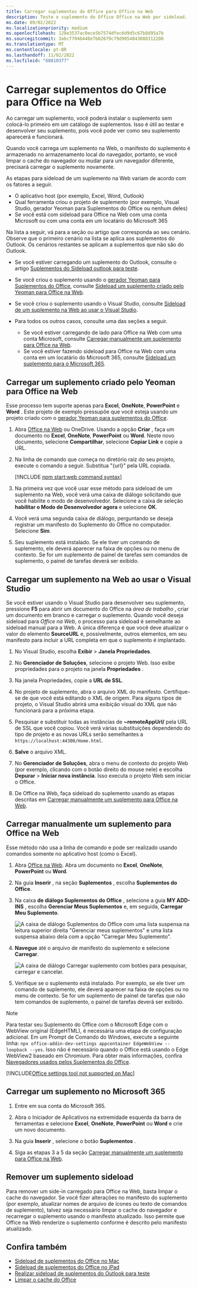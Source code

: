```yaml
---
title: Carregar suplementos do Office para Office na Web
description: Teste o suplemento do Office Office na Web por sideload.
ms.date: 09/02/2022
ms.localizationpriority: medium
ms.openlocfilehash: 128e3537ac0ece5b7574dfec6d9d5c67b8d95a7b
ms.sourcegitcommit: 3abcf7046446e7b02679c79d9054843088312200
ms.translationtype: MT
ms.contentlocale: pt-BR
ms.lasthandoff: 11/02/2022
ms.locfileid: "68810377"
---
```

# <a name="sideload-office-add-ins-to-office-on-the-web"></a>Carregar suplementos do Office para Office na Web

Ao carregar um suplemento, você poderá instalar o suplemento sem colocá-lo primeiro em um catálogo de suplementos. Isso é útil ao testar e desenvolver seu suplemento, pois você pode ver como seu suplemento aparecerá e funcionará.

Quando você carrega um suplemento na Web, o manifesto do suplemento é armazenado no armazenamento local do navegador, portanto, se você limpar o cache do navegador ou mudar para um navegador diferente, precisará carregar o suplemento novamente.

As etapas para sideload de um suplemento na Web variam de acordo com os fatores a seguir.

- O aplicativo host (por exemplo, Excel, Word, Outlook)
- Qual ferramenta criou o projeto de suplemento (por exemplo, Visual Studio, gerador Yeoman para Suplementos do Office ou nenhum deles)
- Se você está com sideload para Office na Web com uma conta Microsoft ou com uma conta em um locatário do Microsoft 365

Na lista a seguir, vá para a seção ou artigo que corresponda ao seu cenário. Observe que o primeiro cenário na lista se aplica aos suplementos do Outlook. Os cenários restantes se aplicam a suplementos que não são do Outlook.

- Se você estiver carregando um suplemento do Outlook, consulte o artigo [Suplementos do Sideload outlook para teste](../outlook/sideload-outlook-add-ins-for-testing.md).
- Se você criou o suplemento usando o [gerador Yeoman para Suplementos do Office](../develop/yeoman-generator-overview.md), consulte [Sideload um suplemento criado pelo Yeoman para Office na Web](#sideload-a-yeoman-created-add-in-to-office-on-the-web).
- Se você criou o suplemento usando o Visual Studio, consulte [Sideload de um suplemento na Web ao usar o Visual Studio](#sideload-an-add-in-on-the-web-when-using-visual-studio).
- Para todos os outros casos, consulte uma das seções a seguir.

  - Se você estiver carregando de lado para Office na Web com uma conta Microsoft, consulte [Carregar manualmente um suplemento para Office na Web](#manually-sideload-an-add-in-to-office-on-the-web).
  - Se você estiver fazendo sideload para Office na Web com uma conta em um locatário do Microsoft 365, consulte [Sideload um suplemento para o Microsoft 365](#sideload-an-add-in-to-microsoft-365).

## <a name="sideload-a-yeoman-created-add-in-to-office-on-the-web"></a>Carregar um suplemento criado pelo Yeoman para Office na Web

Esse processo tem suporte apenas para **Excel**, **OneNote**, **PowerPoint** e **Word** . Este projeto de exemplo pressupõe que você esteja usando um projeto criado com o [gerador Yeoman para suplementos do Office](../develop/yeoman-generator-overview.md).

1. Abra [Office na Web](https://office.live.com/) ou OneDrive. Usando a opção **Criar** , faça um documento no **Excel**, **OneNote**, **PowerPoint** ou **Word**. Neste novo documento, selecione **Compartilhar**, selecione **Copiar Link** e copie a URL.

1. Na linha de comando que começa no diretório raiz do seu projeto, execute o comando a seguir. Substitua "{url}" pela URL copiada.

    [!INCLUDE [npm start:web command syntax](../includes/start-web-sideload-instructions.md)]

1. Na primeira vez que você usar esse método para sideload de um suplemento na Web, você verá uma caixa de diálogo solicitando que você habilite o modo de desenvolvedor. Selecione a caixa de seleção **habilitar o Modo de Desenvolvedor agora** e selecione **OK**.

1. Você verá uma segunda caixa de diálogo, perguntando se deseja registrar um manifesto do Suplemento do Office no computador. Selecione **Sim**.

1. Seu suplemento está instalado. Se ele tiver um comando de suplemento, ele deverá aparecer na faixa de opções ou no menu de contexto. Se for um suplemento de painel de tarefas sem comandos de suplemento, o painel de tarefas deverá ser exibido.

## <a name="sideload-an-add-in-on-the-web-when-using-visual-studio"></a>Carregar um suplemento na Web ao usar o Visual Studio

Se você estiver usando o Visual Studio para desenvolver seu suplemento, pressione **F5** para abrir um documento do Office na *área de trabalho* , criar um documento em branco e carregar o suplemento. Quando você deseja sideload para *Office na Web*, o processo para sideload é semelhante ao sideload manual para a Web. A única diferença é que você deve atualizar o valor do elemento **SourceURL** e, possivelmente, outros elementos, em seu manifesto para incluir a URL completa em que o suplemento é implantado.

1. No Visual Studio, escolha **Exibir** > **Janela Propriedades**.

1. No **Gerenciador de Soluções**, selecione o projeto Web. Isso exibe propriedades para o projeto na janela **Propriedades** .

1. Na janela Propriedades, copie a **URL de SSL**.

1. No projeto de suplemento, abra o arquivo XML do manifesto. Certifique-se de que você está editando o XML de origem. Para alguns tipos de projeto, o Visual Studio abrirá uma exibição visual do XML que não funcionará para a próxima etapa.

1. Pesquisar e substituir todas as instâncias de **~remoteAppUrl/** pela URL de SSL que você copiou. Você verá várias substituições dependendo do tipo de projeto e as novas URLs serão semelhantes a `https://localhost:44300/Home.html`.

1. **Salve** o arquivo XML.

1. No **Gerenciador de Soluções**, abra o menu de contexto do projeto Web (por exemplo, clicando com o botão direito do mouse nele) e escolha **Depurar** > **Iniciar nova instância**. Isso executa o projeto Web sem iniciar o Office.

1. De Office na Web, faça sideload do suplemento usando as etapas descritas em [Carregar manualmente um suplemento para Office na Web](#manually-sideload-an-add-in-to-office-on-the-web).

## <a name="manually-sideload-an-add-in-to-office-on-the-web"></a>Carregar manualmente um suplemento para Office na Web

Esse método não usa a linha de comando e pode ser realizado usando comandos somente no aplicativo host (como o Excel).

1. Abra [Office na Web](https://office.com/). Abra um documento no **Excel**, **OneNote**, **PowerPoint** ou  **Word**. 

1. Na guia **Inserir** , na seção **Suplementos** , escolha **Suplementos do Office**.

1. Na caixa **de diálogo Suplementos do Office** , selecione a guia **MY ADD-INS** , escolha **Gerenciar Meus Suplementos** e, em seguida, **Carregar Meu Suplemento**.

    ![A caixa de diálogo Suplementos do Office com uma lista suspensa na leitura superior direita "Gerenciar meus suplementos" e uma lista suspensa abaixo dela com a opção "Carregar Meu Suplemento".](../images/office-add-ins-my-account.png)

1. **Navegue** até o arquivo de manifesto do suplemento e selecione **Carregar**.

    ![A caixa de diálogo Carregar suplemento com botões para pesquisar, carregar e cancelar.](../images/upload-add-in.png)

1. Verifique se o suplemento está instalado. Por exemplo, se ele tiver um comando de suplemento, ele deverá aparecer na faixa de opções ou no menu de contexto. Se for um suplemento de painel de tarefas que não tem comandos de suplemento, o painel de tarefas deverá ser exibido.

> [!NOTE]
> Para testar seu Suplemento do Office com o Microsoft Edge com o WebView original (EdgeHTML), é necessária uma etapa de configuração adicional. Em um Prompt de Comando do Windows, execute a seguinte linha: `npx office-addin-dev-settings appcontainer EdgeWebView --loopback --yes`. Isso não é necessário quando o Office está usando o Edge WebView2 baseado em Chromium. Para obter mais informações, confira [Navegadores usados pelos Suplementos do Office](../concepts/browsers-used-by-office-web-add-ins.md).

[!INCLUDE[Office settings tool not supported on Mac](../includes/tool-nonsupport-mac-note.md)]

## <a name="sideload-an-add-in-to-microsoft-365"></a>Carregar um suplemento no Microsoft 365

1. Entre em sua conta do Microsoft 365.

1. Abra o Iniciador de Aplicativos na extremidade esquerda da barra de ferramentas e selecione **Excel**, **OneNote**, **PowerPoint** ou **Word** e crie um novo documento.

1. Na guia **Inserir** , selecione o botão **Suplementos** .

1. Siga as etapas 3 a 5 da seção [Carregar manualmente um suplemento para Office na Web](#manually-sideload-an-add-in-to-office-on-the-web).

## <a name="remove-a-sideloaded-add-in"></a>Remover um suplemento sideload

Para remover um side-in carregado para Office na Web, basta limpar o cache do navegador. Se você fizer alterações no manifesto do suplemento (por exemplo, atualizar nomes de arquivo de ícones ou texto de comandos de suplemento), talvez seja necessário limpar o cache do navegador e recarregar o suplemento usando o manifesto atualizado. Isso permite que Office na Web renderize o suplemento conforme é descrito pelo manifesto atualizado.

## <a name="see-also"></a>Confira também

- [Sideload de suplementos do Office no Mac](sideload-an-office-add-in-on-mac.md)
- [Sideload de suplementos do Office no iPad](sideload-an-office-add-in-on-ipad.md)
- [Realizar sideload de suplementos do Outlook para teste](../outlook/sideload-outlook-add-ins-for-testing.md)
- [Limpar o cache do Office](clear-cache.md)
